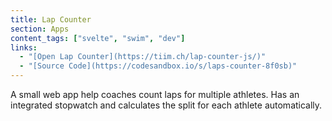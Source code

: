 ```yaml
---
title: Lap Counter
section: Apps
content_tags: ["svelte", "swim", "dev"]
links:
  - "[Open Lap Counter](https://tiim.ch/lap-counter-js/)"
  - "[Source Code](https://codesandbox.io/s/laps-counter-8f0sb)"
---
```


A small web app help coaches count laps for multiple athletes. Has an integrated stopwatch and calculates the split for each athlete automatically.
